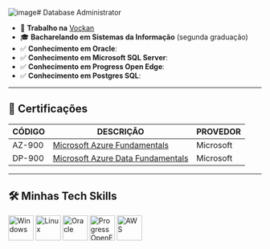 ![image](https://github.com/user-attachments/assets/5415ed92-f5e4-46cd-b269-ad5a0e8a0d88)# Database Administrator

- 💼 **Trabalho na** [Vockan](https://vockan.com/)
- 🎓 **Bacharelando em Sistemas da Informação** (segunda graduação)
- ✅ **Conhecimento em Oracle**:
- ✅ **Conhecimento em Microsoft SQL Server**:
- ✅ **Conhecimento em Progress Open Edge**:
- ✅ **Conhecimento em Postgres SQL**:


---

## 🎯 Certificações

| **CÓDIGO**   | **DESCRIÇÃO**                                           | **PROVEDOR**  |
|--------------|---------------------------------------------------------|---------------|
| AZ-900       | [Microsoft Azure Fundamentals](#)                       | Microsoft     |
| DP-900       | [Microsoft Azure Data Fundamentals](#)                  | Microsoft     |

---

## 🛠️ Minhas Tech Skills

<p align="left">
  <img src="https://cdn.jsdelivr.net/gh/devicons/devicon/icons/windows8/windows8-original.svg" alt="Windows" width="50" height="50"/>
  <img src="https://cdn.jsdelivr.net/gh/devicons/devicon/icons/linux/linux-original.svg" alt="Linux" width="50" height="50"/>
  <img src="https://cdn.jsdelivr.net/gh/devicons/devicon/icons/oracle/oracle-original.svg" alt="Oracle" width="50" height="50"/>
  <img src="https://i.imgur.com/xgbWjVt.png" alt="Progress OpenEdge" width="50"/>
  <img src="https://cdn.jsdelivr.net/gh/devicons/devicon/icons/aws/aws-original.svg" alt="AWS" width="50" height="50"/>
</p>

